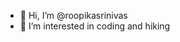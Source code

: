 - 👋 Hi, I’m @roopikasrinivas
- 👀 I’m interested in coding and hiking

<!---
roopikasrinivas/roopikasrinivas is a ✨ special ✨ repository because its `README.md` (this file) appears on your GitHub profile.
You can click the Preview link to take a look at your changes.
--->
